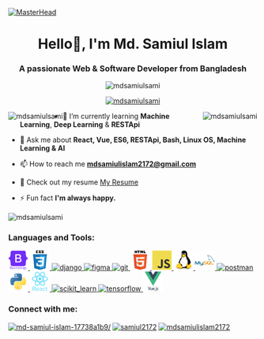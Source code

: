[![MasterHead](https://www.nelsoncap.com/wp-content/uploads/2021/04/2021.04-Technology.jpg)](https://mdsamiulsami.io)
<h1 align="center">Hello🤠, I'm Md. Samiul Islam</h1>
<h3 align="center">A passionate Web & Software Developer from Bangladesh</h3>
<!-- <img align = "right" alt = "Coding" width = "400" src = "https://i.ibb.co/JFTnB3g/5ARz.gif" > -->

<p align="center"> <img src="https://komarev.com/ghpvc/?username=mdsamiulsami&label=Profile%20views&color=0e75b6&style=flat" alt="mdsamiulsami" /> </p>

<p align="center"> <a href="https://github.com/ryo-ma/github-profile-trophy"><img src="https://github-profile-trophy.vercel.app/?username=mdsamiulsami" alt="mdsamiulsami" /></a> </p>


<p><img align="left" src="https://github-readme-streak-stats.herokuapp.com/?user=mdsamiulsami&" alt="mdsamiulsami" /></p>

<p><img align="right" src="https://github-readme-stats.vercel.app/api?username=mdsamiulsami&show_icons=true&locale=en" alt="mdsamiulsami" /></p>


- 🌱 I’m currently learning <b>Machine Learning</b>, <b>Deep Learning</b> & <b>RESTApi</b>

- 💬 Ask me about **React, Vue, ES6, RESTApi, Bash, Linux OS, Machine Learning & AI**

- 📫 How to reach me **mdsamiulislam2172@gmail.com**

- 📄 Check out my resume [My Resume](https://drive.google.com/file/d/1Tjd5i7_yNs2w-8m5rvWaghyLDZ6JYR2g/view?usp=drive_link)

- ⚡ Fun fact **I'm always happy.**
  
<p><img align="center" src="https://github-readme-stats.vercel.app/api/top-langs?username=mdsamiulsami&show_icons=true&locale=en&layout=compact" alt="mdsamiulsami" /></p>

<h3 align="left">Languages and Tools:</h3>
<p align="left"> <a href="https://getbootstrap.com" target="_blank" rel="noreferrer"> <img src="https://raw.githubusercontent.com/devicons/devicon/master/icons/bootstrap/bootstrap-plain-wordmark.svg" alt="bootstrap" width="40" height="40"/> </a> <a href="https://www.w3schools.com/css/" target="_blank" rel="noreferrer"> <img src="https://raw.githubusercontent.com/devicons/devicon/master/icons/css3/css3-original-wordmark.svg" alt="css3" width="40" height="40"/> </a> <a href="https://www.djangoproject.com/" target="_blank" rel="noreferrer"> <img src="https://cdn.worldvectorlogo.com/logos/django.svg" alt="django" width="40" height="40"/> </a> <a href="https://www.figma.com/" target="_blank" rel="noreferrer"> <img src="https://www.vectorlogo.zone/logos/figma/figma-icon.svg" alt="figma" width="40" height="40"/> </a> <a href="https://git-scm.com/" target="_blank" rel="noreferrer"> <img src="https://www.vectorlogo.zone/logos/git-scm/git-scm-icon.svg" alt="git" width="40" height="40"/> </a> <a href="https://www.w3.org/html/" target="_blank" rel="noreferrer"> <img src="https://raw.githubusercontent.com/devicons/devicon/master/icons/html5/html5-original-wordmark.svg" alt="html5" width="40" height="40"/> </a> <a href="https://developer.mozilla.org/en-US/docs/Web/JavaScript" target="_blank" rel="noreferrer"> <img src="https://raw.githubusercontent.com/devicons/devicon/master/icons/javascript/javascript-original.svg" alt="javascript" width="40" height="40"/> </a> <a href="https://www.linux.org/" target="_blank" rel="noreferrer"> <img src="https://raw.githubusercontent.com/devicons/devicon/master/icons/linux/linux-original.svg" alt="linux" width="40" height="40"/> </a> <a href="https://www.mysql.com/" target="_blank" rel="noreferrer"> <img src="https://raw.githubusercontent.com/devicons/devicon/master/icons/mysql/mysql-original-wordmark.svg" alt="mysql" width="40" height="40"/> </a> <a href="https://postman.com" target="_blank" rel="noreferrer"> <img src="https://www.vectorlogo.zone/logos/getpostman/getpostman-icon.svg" alt="postman" width="40" height="40"/> </a> <a href="https://www.python.org" target="_blank" rel="noreferrer"> <img src="https://raw.githubusercontent.com/devicons/devicon/master/icons/python/python-original.svg" alt="python" width="40" height="40"/> </a> <a href="https://reactjs.org/" target="_blank" rel="noreferrer"> <img src="https://raw.githubusercontent.com/devicons/devicon/master/icons/react/react-original-wordmark.svg" alt="react" width="40" height="40"/> </a> <a href="https://scikit-learn.org/" target="_blank" rel="noreferrer"> <img src="https://upload.wikimedia.org/wikipedia/commons/0/05/Scikit_learn_logo_small.svg" alt="scikit_learn" width="40" height="40"/> </a> <a href="https://www.tensorflow.org" target="_blank" rel="noreferrer"> <img src="https://www.vectorlogo.zone/logos/tensorflow/tensorflow-icon.svg" alt="tensorflow" width="40" height="40"/> </a> <a href="https://vuejs.org/" target="_blank" rel="noreferrer"> <img src="https://raw.githubusercontent.com/devicons/devicon/master/icons/vuejs/vuejs-original-wordmark.svg" alt="vuejs" width="40" height="40"/> </a> </p>

<h3 align="left">Connect with me:</h3>
<p align="left">
<a href="https://linkedin.com/in/md-samiul-islam-17738a1b9/" target="blank"><img align="center" src="https://raw.githubusercontent.com/rahuldkjain/github-profile-readme-generator/master/src/images/icons/Social/linked-in-alt.svg" alt="md-samiul-islam-17738a1b9/" height="30" width="40" /></a>
<a href="https://kaggle.com/samiul2172" target="blank"><img align="center" src="https://raw.githubusercontent.com/rahuldkjain/github-profile-readme-generator/master/src/images/icons/Social/kaggle.svg" alt="samiul2172" height="30" width="40" /></a>
<a href="https://www.leetcode.com/mdsamiulislam2172" target="blank"><img align="center" src="https://raw.githubusercontent.com/rahuldkjain/github-profile-readme-generator/master/src/images/icons/Social/leet-code.svg" alt="mdsamiulislam2172" height="30" width="40" /></a>
</p>

